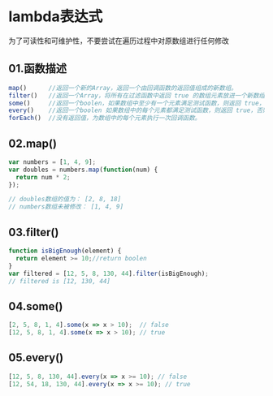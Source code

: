 # lambda表达式
为了可读性和可维护性，不要尝试在遍历过程中对原数组进行任何修改

## 01.函数描述
```js
map()      //返回一个新的Array，返回一个由回调函数的返回值组成的新数组。
filter()   //返回一个Array，将所有在过滤函数中返回 true 的数组元素放进一个新数组中并返回。
some()     //返回一个boolen，如果数组中至少有一个元素满足测试函数，则返回 true，否则返回 false。
every()    //返回一个boolen 如果数组中的每个元素都满足测试函数，则返回 true，否则返回 false。
forEach()  //没有返回值，为数组中的每个元素执行一次回调函数。
```

## 02.map()
```js
var numbers = [1, 4, 9];
var doubles = numbers.map(function(num) {
  return num * 2;
});

// doubles数组的值为： [2, 8, 18]
// numbers数组未被修改： [1, 4, 9]
```

## 03.filter()
```js
function isBigEnough(element) {
  return element >= 10;//return boolen
}
var filtered = [12, 5, 8, 130, 44].filter(isBigEnough);
// filtered is [12, 130, 44] 
```

## 04.some()
```js
[2, 5, 8, 1, 4].some(x => x > 10);  // false
[12, 5, 8, 1, 4].some(x => x > 10); // true
```

## 05.every()
```js
[12, 5, 8, 130, 44].every(x => x >= 10); // false
[12, 54, 18, 130, 44].every(x => x >= 10); // true
```
